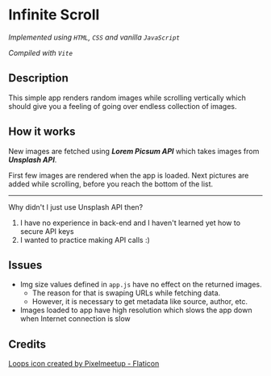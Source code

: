 # Infinite Scroll

_Implemented using `HTML`, `CSS` and vanilla `JavaScript`_

_Compiled with `Vite`_

## Description

This simple app renders random images while scrolling vertically which should give you a feeling of going over endless collection of images.

## How it works

New images are fetched using **_Lorem Picsum API_** which takes images from **_Unsplash API_**.

First few images are rendered when the app is loaded. Next pictures are added while scrolling, before you reach the bottom of the list.

---

Why didn't I just use Unsplash API then?

1. I have no experience in back-end and I haven't learned yet how to secure API keys
2. I wanted to practice making API calls :)

## Issues

- Img size values defined in `app.js` have no effect on the returned images.
  - The reason for that is swaping URLs while fetching data.
  - However, it is necessary to get metadata like source, author, etc.
- Images loaded to app have high resolution which slows the app down when Internet connection is slow

## Credits

[Loops icon created by Pixelmeetup - Flaticon]("https://www.flaticon.com/free-icons/loop")

